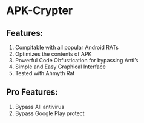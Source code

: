# APK-Crypter

## Features:
1) Compitable with all popular Android RATs
2) Optimizes the contents of APK
3) Powerful Code Obfustication for bypassing Anti’s
4) Simple and Easy Graphical Interface
5) Tested with Ahmyth Rat

## Pro Features:
1) Bypass All antivirus
2) Bypass Google Play protect
